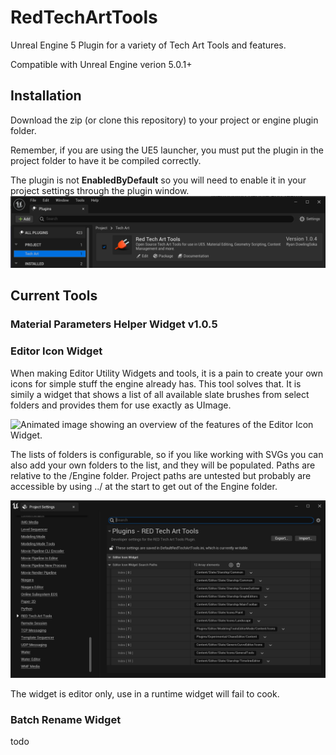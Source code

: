 # RedTechArtTools

Unreal Engine 5 Plugin for a variety of Tech Art Tools and features.

Compatible with Unreal Engine verion 5.0.1+

## Installation

Download the zip (or clone this repository) to your project or engine plugin folder.

Remember, if you are using the UE5 launcher, you must put the plugin in the project folder to have it be compiled correctly.

The plugin is not **EnabledByDefault** so you will need to enable it in your project settings through the plugin window.
![Image showing RedTechArtTools v1.0.4 being activated in the plugin window under the category Tech Art](Documentation/Images/mph.activate_plugin.png)

## Current Tools

### Material Parameters Helper Widget v1.0.5

### Editor Icon Widget

When making Editor Utility Widgets and tools, it is a pain to create your own icons for simple stuff the engine already has. This tool solves that. It is simily a widget that shows a list of all available slate brushes from select folders and provides them for use exactly as UImage.

![Animated image showing an overview of the features of the Editor Icon Widget.](Documentation/Images/eiw.overview.gif)

The lists of folders is configurable, so if you like working with SVGs you can also add your own folders to the list, and they will be populated. Paths are relative to the /Engine folder. Project paths are untested but probably are accessible by using ../ at the start to get out of the Engine folder.

![Image showing Project Settings > RED Tech Art Tools > Editor Icon Widget Search Paths](Documentation/Images/eiw.configurations_list.png)

The widget is editor only, use in a runtime widget will fail to cook.

### Batch Rename Widget

todo
